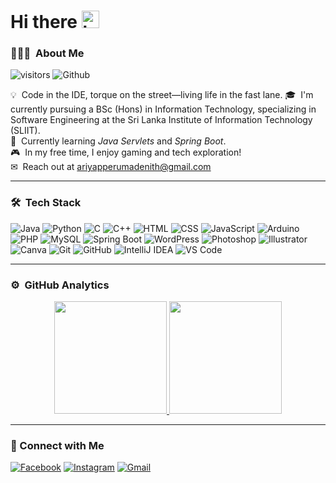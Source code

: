 # Hi there <img src="https://user-images.githubusercontent.com/1303154/88677602-1635ba80-d120-11ea-84d8-d263ba5fc3c0.gif" width="28px" alt="hi"> 

### 👨🏻‍💻 &nbsp;About Me

![visitors](https://visitor-badge.laobi.icu/badge?page_id=Denith-Ariyapperuma) ![Github](https://img.shields.io/github/followers/Denith-Ariyapperuma?label=Follow&style=social)

💡 &nbsp;Code in the IDE, torque on the street—living life in the fast lane.
🎓 &nbsp;I'm currently pursuing a BSc (Hons) in Information Technology, specializing in Software Engineering at the Sri Lanka Institute of Information Technology (SLIIT).\
🌱 &nbsp;Currently learning *Java Servlets* and *Spring Boot*.\
🎮 &nbsp;In my free time, I enjoy gaming and tech exploration!\
✉ &nbsp;Reach out at [ariyapperumadenith@gmail.com](mailto:ariyapperumadenith@gmail.com)

---

### 🛠 &nbsp;Tech Stack

![Java](https://img.shields.io/badge/-Java-05122A?style=flat&logo=Java&logoColor=FFA518)
![Python](https://img.shields.io/badge/-Python-05122A?style=flat&logo=python)
![C](https://img.shields.io/badge/-C-05122A?style=flat&logo=c)
![C++](https://img.shields.io/badge/-C++-05122A?style=flat&logo=C%2B%2B&logoColor=00599C)
![HTML](https://img.shields.io/badge/-HTML-05122A?style=flat&logo=HTML5)
![CSS](https://img.shields.io/badge/-CSS-05122A?style=flat&logo=CSS3&logoColor=1572B6)
![JavaScript](https://img.shields.io/badge/-JavaScript-05122A?style=flat&logo=javascript)
![Arduino](https://img.shields.io/badge/-Arduino-05122A?style=flat&logo=arduino)
![PHP](https://img.shields.io/badge/-PHP-05122A?style=flat&logo=php&logoColor=777BB4)
![MySQL](https://img.shields.io/badge/-MySQL-05122A?style=flat&logo=mysql&logoColor=00758F)
![Spring Boot](https://img.shields.io/badge/-Spring%20Boot-05122A?style=flat&logo=springboot)
![WordPress](https://img.shields.io/badge/-WordPress-05122A?style=flat&logo=wordpress&logoColor=21759B)
![Photoshop](https://img.shields.io/badge/-Photoshop-05122A?style=flat&logo=adobe-photoshop)
![Illustrator](https://img.shields.io/badge/-Illustrator-05122A?style=flat&logo=adobe-illustrator)
![Canva](https://img.shields.io/badge/-Canva-05122A?style=flat&logo=canva)
![Git](https://img.shields.io/badge/-Git-05122A?style=flat&logo=git)
![GitHub](https://img.shields.io/badge/-GitHub-05122A?style=flat&logo=github)
![IntelliJ IDEA](https://img.shields.io/badge/-IntelliJ%20IDEA-05122A?style=flat&logo=intellijidea&logoColor=white)
![VS Code](https://img.shields.io/badge/-VS%20Code-05122A?style=flat&logo=visualstudiocode&logoColor=007ACC)

---

### ⚙ &nbsp;GitHub Analytics

<p align="center">
  <a href="https://github.com/Denith-Ariyapperuma">
    <img height="180em" src="https://github-readme-stats-eight-theta.vercel.app/api?username=Denith-Ariyapperuma&show_icons=true&theme=tokyonight&include_all_commits=true&count_private=true"/>
    <img height="180em" src="https://github-readme-stats-eight-theta.vercel.app/api/top-langs/?username=Denith-Ariyapperuma&layout=compact&langs_count=8&theme=tokyonight"/>
  </a>
</p>

---

### 🤝 Connect with Me

[![Facebook](https://img.shields.io/badge/-Facebook-1877F2?style=for-the-badge&logo=facebook&logoColor=white)](https://www.facebook.com/share/16dErzWWSG/?mibextid=wwXIfr)
[![Instagram](https://img.shields.io/badge/-Instagram-E4405F?style=for-the-badge&logo=instagram&logoColor=white)](https://www.instagram.com/denith_ariyapperuma?igsh=MThoajBrN3Q0cnFidg==)
[![Gmail](https://img.shields.io/badge/-ariyapperumadenith@gmail.com-D14836?style=for-the-badge&logo=gmail&logoColor=white)](mailto:ariyapperumadenith@gmail.com)

